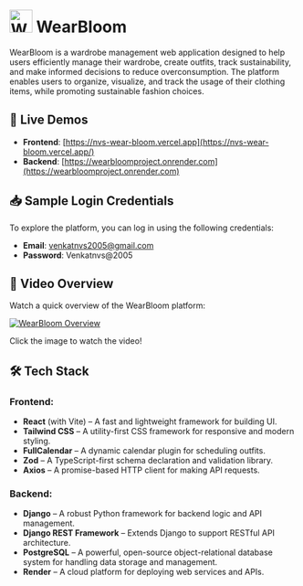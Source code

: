 # <img src="https://nvs-wear-bloom.vercel.app/logo.png" alt="WearBloom Logo" width="40" height="40"/> WearBloom

WearBloom is a wardrobe management web application designed to help users efficiently manage their wardrobe, create outfits, track sustainability, and make informed decisions to reduce overconsumption. The platform enables users to organize, visualize, and track the usage of their clothing items, while promoting sustainable fashion choices.

## 🚀 Live Demos

- **Frontend**: [https://nvs-wear-bloom.vercel.app](https://nvs-wear-bloom.vercel.app/)
- **Backend**: [https://wearbloomproject.onrender.com](https://wearbloomproject.onrender.com)

## 📥 Sample Login Credentials

To explore the platform, you can log in using the following credentials:

- **Email**: venkatnvs2005@gmail.com  
- **Password**: Venkatnvs@2005

## 🎥 Video Overview

Watch a quick overview of the WearBloom platform:

[![WearBloom Overview](https://img.youtube.com/vi/yq19tYYjUsA/0.jpg)](https://youtu.be/yq19tYYjUsA)

Click the image to watch the video!

## 🛠️ Tech Stack

### Frontend:
- **React** (with Vite) – A fast and lightweight framework for building UI.
- **Tailwind CSS** – A utility-first CSS framework for responsive and modern styling.
- **FullCalendar** – A dynamic calendar plugin for scheduling outfits.
- **Zod** – A TypeScript-first schema declaration and validation library.
- **Axios** – A promise-based HTTP client for making API requests.

### Backend:
- **Django** – A robust Python framework for backend logic and API management.
- **Django REST Framework** – Extends Django to support RESTful API architecture.
- **PostgreSQL** – A powerful, open-source object-relational database system for handling data storage and management.
- **Render** – A cloud platform for deploying web services and APIs.
